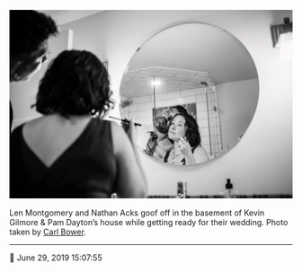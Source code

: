 ![Len Montgomery and Nathan Acks goof off](assets/095ee67558c7e7fecbc8a62d4d7b07aa.webp)

Len Montgomery and Nathan Acks goof off in the basement of Kevin Gilmore & Pam Dayton’s house while getting ready for their wedding. Photo taken by [Carl Bower](http://carlbowerphotos.com/).

- - - -

<span aria-hidden="true">📅</span> June 29, 2019 15:07:55
